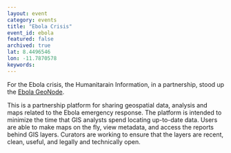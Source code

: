 ```yaml
---
layout: event
category: events
title: "Ebola Crisis"
event_id: ebola
featured: false
archived: true
lat: 8.4496546
lon: -11.7870578
keywords:
---
```

For the Ebola crisis, the Humanitarain Information, in a partnership, stood up the [Ebola GeoNode](http://ebolageonode.org).

This is a partnership platform for sharing geospatial data, analysis and maps related to the Ebola emergency response. The platform is intended to minimize the time that GIS analysts spend locating up-to-date data. Users are able to make maps on the fly, view metadata, and access the reports behind GIS layers. Curators are working to ensure that the layers are recent, clean, useful, and legally and technically open. 
